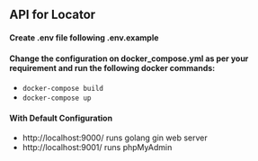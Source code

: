 ## API for Locator


#### Create .env file following .env.example
#### Change the configuration on docker_compose.yml as per your requirement and run the following docker commands:

- `docker-compose build` 
- `docker-compose up` 

#### With Default Configuration

- http://localhost:9000/   runs golang gin web server
- http://localhost:9001/   runs phpMyAdmin

